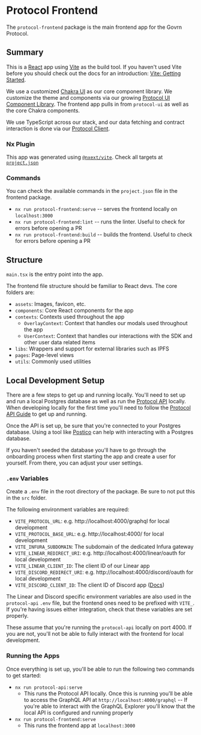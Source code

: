 # Protocol Frontend

The `protocol-frontend` package is the main frontend app for the Govrn Protocol.

## Summary

This is a [React](https://reactjs.org/) app using [Vite](https://vitejs.dev) as the build tool. If you haven't used Vite before you should check out the docs for an introduction: [Vite: Getting Started](https://vitejs.dev/guide/).

We use a customized [Chakra UI](https://chakra-ui.com/) as our core component library. We customize the theme and components via our growing [Protocol UI Component Library](../../libs/protocol-ui). The frontend app pulls in from `protocol-ui` as well as the core Chakra components.

We use TypeScript across our stack, and our data fetching and contract interaction is done via our [Protocol Client](../../libs/protocol-client).

### Nx Plugin

This app was generated using [`@nxext/vite`](https://nxext.dev/docs/vite/overview.html). Check all targets at [`project.json`](./project.json)

### Commands

You can check the available commands in the `project.json` file in the frontend package.

- `nx run protocol-frontend:serve` -- serves the frontend locally on `localhost:3000`
- `nx run protocol-frontend:lint` -- runs the linter. Useful to check for errors before opening a PR
- `nx run protocol-frontend:build` -- builds the frontend. Useful to check for errors before opening a PR

## Structure

`main.tsx` is the entry point into the app.

The frontend file structure should be familiar to React devs. The core folders are:

- `assets`: Images, favicon, etc.
- `components`: Core React components for the app
- `contexts`: Contexts used throughout the app
  - `OverlayContext`: Context that handles our modals used throughout the app
  - `UserContext`: Context that handles our interactions with the SDK and other user data related items
- `libs`: Wrappers and support for external libraries such as IPFS
- `pages`: Page-level views
- `utils`: Commonly used utilities

## Local Development Setup

There are a few steps to get up and running locally. You'll need to set up and run a local Postgres database as well as run the [Protocol API](../protocol-api) locally. When developing locally for the first time you'll need to follow the [Protocol API Guide](https://github.com/Govrn-HQ/govrn-monorepo/tree/staging/apps/protocol-api) to get up and running.

Once the API is set up, be sure that you're connected to your Postgres database. Using a tool like [Postico](https://eggerapps.at/postico/) can help with interacting with a Postgres database.

If you haven't seeded the database you'll have to go through the onboarding process when first starting the app and create a user for yourself. From there, you can adjust your user settings.

### `.env` Variables

Create a `.env` file in the root directory of the package. Be sure to not put this in the `src` folder.

The following environment variables are required:

- `VITE_PROTOCOL_URL`: e.g. http://localhost:4000/graphql for local development
- `VITE_PROTOCOL_BASE_URL`: e.g. http://localhost:4000/ for local development
- `VITE_INFURA_SUBDOMAIN`: The subdomain of the dedicated Infura gateway
- `VITE_LINEAR_REDIRECT_URI`: e.g. http://localhost:4000/linear/oauth for local development
- `VITE_LINEAR_CLIENT_ID`: The client ID of our Linear app
- `VITE_DISCORD_REDIRECT_URI`: e.g. http://localhost:4000/discord/oauth for local development
- `VITE_DISCORD_CLIENT_ID`: The client ID of Discord app ([Docs](https://discord.com/developers/docs/topics/oauth2))

The Linear and Discord specific environment variables are also used in the `protocol-api` `.env` file, but the frontend ones need to be prefixed with `VITE_`. If you're having issues either integration, check that these variables are set properly.

These assume that you're running the `protocol-api` locally on port 4000. If you are not, you'll not be able to fully interact with the frontend for local development.

### Running the Apps

Once everything is set up, you'll be able to run the following two commands to get started:

- `nx run protocol-api:serve`
  - This runs the Protocol API locally. Once this is running you'll be able to access the GraphQL API at `http://localhost:4000/graphql` -- If you're able to interact with the GraphQL Explorer you'll know that the local API is configured and running properly
- `nx run protocol-frontend:serve`
  - This runs the frontend app at `localhost:3000`
